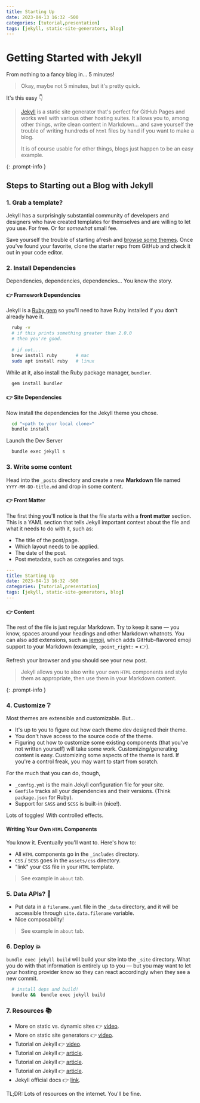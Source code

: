 ```yaml
---
title: Starting Up
date: 2023-04-13 16:32 -500
categories: [tutorial,presentation]
tags: [jekyll, static-site-generators, blog]
---
```


# Getting Started with Jekyll

From nothing to a fancy blog in... 5 minutes!  

> Okay, maybe not 5 minutes, but it's pretty quick.

It's this easy :point_down:

> [Jekyll][jekyll]
> is a static site generator that's perfect for GitHub Pages
> and works well with various other hosting suites.
> It allows you to, among other things, write clean content
> in Markdown... and save yourself the trouble of writing hundreds
> of `html` files by hand if you want to make a blog.
>
> It is of course usable for other things, blogs just happen to
> be an easy example.
> 
{: .prompt-info }

## Steps to Starting out a Blog with Jekyll

### 1. Grab a template?

Jekyll has a surprisingly substantial community of developers
and designers who have created templates for themselves and
are willing to let you use. For free. Or for _somewhat_ small fee.

Save yourself the trouble of starting afresh and
[browse some themes][themes].
Once you've found your favorite, clone the starter repo
from GitHub and check it out in your code editor.

### 2. Install Dependencies

Dependencies, dependencies, dependencies... You know the story.

#### :point_right: Framework Dependencies

<!-- ##### Ruby -->

Jekyll is a [Ruby gem][ruby-gem] so you'll need to have Ruby installed
if you don't already have it.

```bash
  ruby -v
  # if this prints something greater than 2.0.0
  # then you're good.
  
  # if not...
  brew install ruby       # mac
  sudo apt install ruby   # linux
```

While at it, also install the Ruby package manager, `bundler`.

```bash
  gem install bundler
```

#### :point_right: Site Dependencies

Now install the dependencies for the Jekyll theme you chose.

```bash
  cd "<path to your local clone>"
  bundle install
```

Launch the Dev Server

```bash
  bundle exec jekyll s
```

### 3. Write some content

Head into the `_posts` directory and create a new **Markdown** file
named `YYYY-MM-DD-title.md` and drop in some content.

#### :point_right: Front Matter

The first thing you'll notice is that the file starts with a
**front matter** section. This is a YAML section that tells Jekyll
important context about the file and what it needs to do with it,
such as:
- The title of the post/page.
- Which layout needs to be applied.
- The date of the post. 
- Post metadata, such as categories and tags.

```yaml
---
title: Starting Up
date: 2023-04-13 16:32 -500
categories: [tutorial,presentation]
tags: [jekyll, static-site-generators, blog]
---
```

#### :point_right: Content

The rest of the file is just regular Markdown.
Try to keep it sane &mdash; you know, spaces around
your headings and other Markdown whatnots.
You can also add extensions, such as [jemoji][jemoji],
which adds GitHub-flavored emoji support to your Markdown
(example, `:point_right:` = :point_right:).

Refresh your browser and you should see your new post.

> Jekyll allows you to also write your own `HTML`
> components and style them as appropriate,
> then use them in your Markdown content.
> 
{: .prompt-info }

### 4. Customize :grey_question:

Most themes are extensible and customizable.
But...

- It's up to you to figure out how each theme dev designed their theme.
- You don't have access to the source code of the theme.
- Figuring out how to customize some existing components
  (that you've not written yourself) will take some work.
  Customizing/generating content is easy. Customizing some aspects of the theme is hard. If you're a control freak, you may want to start from scratch. 

For the much that you can do, though,

- `_config.yml` is the main Jekyll configuration file for your site.
- `Gemfile` tracks all your dependencies and their versions.
  (Think `package.json` for Ruby).
- Support for `SASS` and `SCSS` is built-in (nice!).

Lots of toggles! With controlled effects.

#### Writing Your Own `HTML` Components

You know it. Eventually you'll want to. Here's how to:

- All `HTML` components go in the `_includes` directory.
- `CSS` / `SCSS` goes in the `assets/css` directory.
- "link" your `CSS` file in your `HTML` template.

> See example in `about` tab.

### 5. Data APIs? :thinking:

- Put data in a `filename.yaml` file in the `_data` directory,
  and it will be accessible through `site.data.filename` variable.
- Nice composability!

> See example in `about` tab.

### 6. Deploy :boom:

`bundle exec jekyll build` will build your site into the `_site` directory.
What you do with that information is entirely up to you &mdash;
but you may want to let your hosting provider know
so they can react accordingly when they see a new commit.

```bash
  # install deps and build!
  bundle &&  bundle exec jekyll build
```

### 7. Resources :books:

- More on static vs. dynamic sites :point_right: [video][static-vs-dynamic].
- More on static site generators :point_right: [video][static-site-gen].
- Tutorial on Jekyll :point_right: [video][tutorial-video].
- Tutorial on Jekyll :point_right: [article][tutorial-article-1].
- Tutorial on Jekyll :point_right: [article][tutorial-article-2].
- Tutorial on Jekyll :point_right: [article][tutorial-article-3].
- Jekyll official docs :point_right: [link][jekyll-docs].

TL;DR: Lots of resources on the internet. You'll be fine.


[jekyll]:   https://www.npmjs.com/package/jekyll
[themes]:   https://jekyllthemes.io/
[ruby-gem]: https://guides.rubygems.org/rubygems-basics/
[jemoji]:   https://github.com/jekyll/jemoji



[static-vs-dynamic]:      https://www.youtube.com/watch?v=_wFJj94kSTU
[static-site-gen]:        https://www.youtube.com/watch?v=3INXQ_4W42g
[tutorial-video]:         https://youtu.be/F8iOU1ci19Q
[tutorial-article-1]:     https://www.taniarascia.com/make-a-static-website-with-jekyll/
[tutorial-article-2]:     https://www.section.io/engineering-education/build-a-jekyll-site/
[tutorial-article-3]:     https://www.smashingmagazine.com/2014/08/build-blog-jekyll-github-pages/
[jekyll-docs]:            https://jekyllrb.com/docs/
